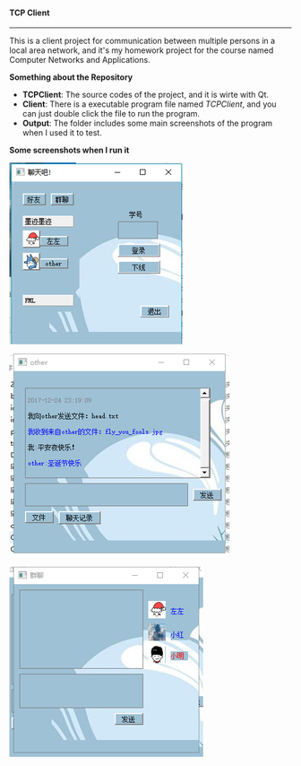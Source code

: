 #### TCP Client

-----

This is a client project for communication between multiple persons in a local area network, and it's my homework project for the course named Computer Networks and Applications.

 **Something about the Repository**

- **TCPClient**: The source codes of the project, and it is wirte with Qt.
- **Client**: There is a executable program file named *TCPClient*, and you can just double click the file to run the program.
- **Output**: The folder includes some main screenshots of the program when I used it to test.


**Some screenshots when I run it**

![image1](https://github.com/FuzuoZhang/TCP-Client/blob/master/Output/%E7%99%BB%E5%BD%95%E7%95%8C%E9%9D%A2.PNG)

![image2](https://github.com/FuzuoZhang/TCP-Client/blob/master/Output/%E7%A7%81%E8%81%8A.png)

![image3](https://github.com/FuzuoZhang/TCP-Client/blob/master/Output/%E7%BE%A4%E8%81%8A%E7%AA%97%E5%8F%A3.png)

